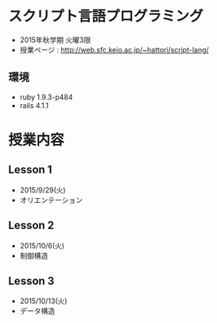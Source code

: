 # スクリプト言語プログラミング

- 2015年秋学期 火曜3限
- 授業ページ : <http://web.sfc.keio.ac.jp/~hattori/script-lang/>

## 環境

- ruby 1.9.3-p484
- rails 4.1.1

# 授業内容

## Lesson 1

- 2015/9/29(火)
- オリエンテーション

## Lesson 2

- 2015/10/6(火)
- 制御構造

## Lesson 3
- 2015/10/13(火)
- データ構造
